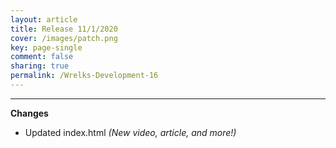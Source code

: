 ```yaml
---
layout: article
title: Release 11/1/2020
cover: /images/patch.png
key: page-single
comment: false
sharing: true
permalink: /Wrelks-Development-16
---
```

   
---
   
**Changes**

- Updated index.html *(New video, article, and more!)*
